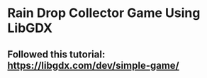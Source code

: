 # Rain Drop Collector Game Using LibGDX

## Followed this tutorial: https://libgdx.com/dev/simple-game/
